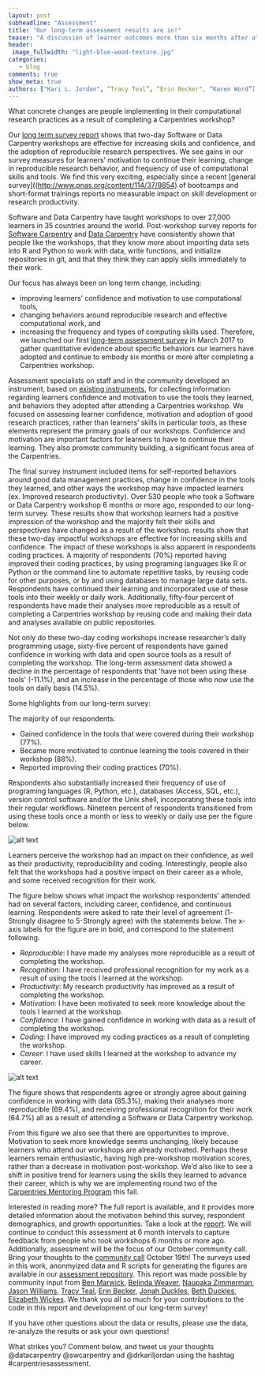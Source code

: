 ```yaml
---
layout: post
subheadline: "Assessment"
title: "Our long-term assessment results are in!"
teaser: "A discussion of learner outcomes more than six months after attending a Carpentries workshop."
header:
 image_fullwidth: "light-blue-wood-texture.jpg"
categories:
   - blog
comments: true
show_meta: true
authors: ["Kari L. Jordan", “Tracy Teal”, “Erin Becker", “Karen Word”]
---
```

What concrete changes are people implementing in their computational research practices as a result of completing a Carpentries workshop?

Our [long term survey report](https://carpentries.github.io/assessment/carpentries/long-term-survey/report.html) shows that two-day Software or Data Carpentry workshops are effective for increasing skills and confidence, and the adoption of reproducible research perspectives. We see gains in our survey measures for learners’ motivation to continue their learning, change in reproducible research behavior, and frequency of use of computational skills and tools. We find this very exciting, especially since a recent [general survey]((http://www.pnas.org/content/114/37/9854) of bootcamps and short-format trainings reports no measurable impact on skill development or research productivity.

Software and Data Carpentry have taught workshops to over 27,000 learners in 35 countries around the world. Post-workshop survey reports for [Software Carpentry](https://carpentries.github.io/assessment/software-carpentry/postreport.html) and [Data Carpentry](https://carpentries.github.io/assessment/data-carpentry/postworkshop/report.html) have consistently shown that people like the workshops, that they know more about importing data sets into R and Python to work with data, write functions, and initialize repositories in git, and that they think they can apply skills immediately to their work. 

Our focus has always been on long term change, including:
+ improving learners’ confidence and motivation to use computational tools,
+ changing behaviors around reproducible research and effective computational work, and 
+ increasing the frequency and types of computing skills used. Therefore, we launched our first 
[long-term assessment survey](https://github.com/carpentries/assessment/blob/master/carpentries/long-term-survey/survey.pdf) in March 2017 to gather quantitative evidence about specific behaviors our learners have adopted and continue to embody six months or more after completing a Carpentries workshop.

Assessment specialists on staff and in the community developed an instrument, based on [existing instruments](https://docs.google.com/document/d/1FizxSvmlHTtu6t1yewJsChlen6pPDY0Vd6WYNmc07oU/edit), for collecting information regarding learners confidence and motivation to use the tools they learned, and behaviors they adopted after attending a Carpentries workshop. We focused on assessing learner confidence, motivation and adoption of good research practices, rather than learners’ skills in particular tools, as these elements represent the primary goals of our workshops. Confidence and motivation are important factors for learners to have to continue their learning. They also promote community building, a significant focus area of the Carpentries.

The final survey instrument included items for self-reported behaviors around good data management practices, change in confidence in the tools they learned, and other ways the workshop may have impacted learners (ex. Improved research productivity). Over 530 people who took a Software or Data Carpentry workshop 6 months or more ago, responded to our long-term survey.  These results show that workshop learners had a positive impression of the workshop and the majority felt their skills and perspectives have changed as a result of the workshop.  results show that these two-day impactful workshops are effective for increasing skills and confidence. The impact of these workshops is also apparent in respondents coding practices. A majority of  respondents (70%) reported having improved their coding practices, by using programing languages like R or Python or the command line to automate repetitive tasks, by reusing code for other purposes, or by and using databases to manage large data sets. Respondents have continued their learning and incorporated use of these tools into their weekly or daily work. Additionally, fifty-four percent of respondents have made their analyses more reproducible as a result of completing a Carpentries workshop by reusing code and making their data and analyses available on public repositories.

Not only do these two-day coding workshops increase researcher’s daily programming usage, sixty-five percent of respondents have gained confidence in working with data and open source tools as a result of completing the workshop. The long-term assessment data showed a decline in the percentage of respondents that 'have not been using these tools' (-11.1%), and an increase in the percentage of those who now use the tools on daily basis (14.5%). 

Some highlights from our long-term survey:

The majority of our respondents:
+ Gained confidence in the tools that were covered during their workshop (77%).
+ Became more motivated to continue learning the tools covered in their workshop (88%). 
+ Reported improving their coding practices (70%).

Respondents also substantially increased their frequency of use of programing languages (R, Python, etc.), databases (Access, SQL, etc.), version control software and/or the Unix shell, incorporating these tools into their regular workflows. Nineteen percent of respondents transitioned from using these tools once a month or less to weekly or daily use per the figure below.

![alt text](https://github.com/carpentries/assessment/blob/master/carpentries/long-term-survey/figures/change_in_programming_usage.png)

Learners perceive the workshop had an impact on their confidence, as well as their productivity, reproducibility and coding. Interestingly, people also felt that the workshops had a positive impact on their career as a whole, and some received recognition for their work. 

The figure below shows what impact the workshop respondents’ attended had on several factors, including career, confidence, and continuous learning. Respondents were asked to rate their level of agreement (1-Strongly disagree to 5-Strongly agree) with the statements below. The x-axis labels for the figure are in bold, and correspond to the statement following.
+ *Reproducible*: I have made my analyses more reproducible as a result of completing the workshop.
+ *Recognition*: I have received professional recognition for my work as a result of using the tools I learned at the workshop.
+ *Productivity*: My research productivity has improved as a result of completing the workshop.
+ *Motivation*: I have been motivated to seek more knowledge about the tools I learned at the workshop.
+ *Confidence*: I have gained confidence in working with data as a result of completing the workshop.
+ *Coding*: I have improved my coding practices as a result of completing the workshop.
+ *Career*: I have used skills I learned at the workshop to advance my career.

![alt text](https://github.com/carpentries/assessment/blob/master/carpentries/long-term-survey/figures/workshop_impact_heatmap.png) 

The figure shows that respondents agree or strongly agree about gaining confidence in working with data (85.3%), making their analyses more reproducible (69.4%), and receiving professional recognition for their work (64.7%) all as a result of attending a Software or Data Carpentry workshop.

From this figure we also see that there are opportunities to improve. Motivation to seek more knowledge seems unchanging, likely because learners who attend our workshops are already motivated. Perhaps these learners remain enthusiastic, having high pre-workshop motivation scores, rather than a decrease in motivation post-workshop. We’d also like to see a shift in positive trend for learners using the skills they learned to advance their career, which is why we are implementing round two of the [Carpentries Mentoring Program](http://www.datacarpentry.org/blog/mentoring-round-2/) this fall.

Interested in reading more? The full report is available, and it provides more detailed information about the motivation behind this survey, respondent demographics, and growth opportunities. Take a look at the [report](https://github.com/carpentries/assessment/blob/master/carpentries/long-term-survey/survey.pdf). We will continue to conduct this assessment at 6 month intervals to capture feedback from people who took workshops 6 months or more ago. Additionally, assessment will be the focus of our October community call. Bring your thoughts to the [community call](http://pad.software-carpentry.org/community-call-2017-10-19) October 19th!
The surveys used in this work, anonmyized data and R scripts for generating the figures are available in our [assessment repository](https://carpentries.github.io/assessment/carpentries/long-term-survey/). This report was made possible by community input from [Ben Marwick](https://github.com/benmarwick), [Belinda Weaver](https://github.com/weaverbel), [Naupaka Zimmerman](https://github.com/naupaka), [Jason Williams](https://github.com/JasonJWilliamsNY), [Tracy Teal](https://github.com/tracykteal), [Erin Becker](https://github.com/ErinBecker), [Jonah Duckles](https://github.com/jduckles), [Beth Duckles](https://github.com/bduckles), [Elizabeth Wickes](https://github.com/elliewix). We thank you all so much for your contributions to the code in this report and development of our long-term survey!

If you have other questions about the data or results, please use the data, re-analyze the results or ask your own questions! 

What strikes you? Comment below, and tweet us your thoughts @datacarpentry @swcarpentry and @drkariljordan using the hashtag #carpentriesassessment. 
